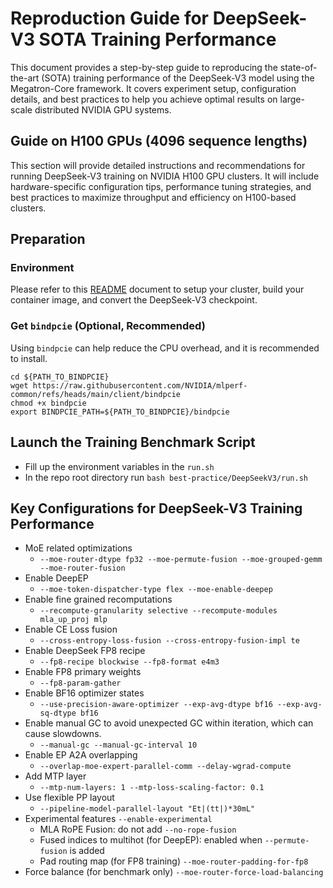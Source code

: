 # Reproduction Guide for DeepSeek-V3 SOTA Training Performance

This document provides a step-by-step guide to reproducing the state-of-the-art (SOTA) training performance of the DeepSeek-V3 model using the Megatron-Core framework. It covers experiment setup, configuration details, and best practices to help you achieve optimal results on large-scale distributed NVIDIA GPU systems.


## Guide on H100 GPUs (4096 sequence lengths)

This section will provide detailed instructions and recommendations for running DeepSeek-V3 training on NVIDIA H100 GPU clusters. It will include hardware-specific configuration tips, performance tuning strategies, and best practices to maximize throughput and efficiency on H100-based clusters.

## Preparation

### Environment
Please refer to this [README](../../README.md) document to setup your cluster, build your container image, and convert the DeepSeek-V3 checkpoint.

### Get `bindpcie` (Optional, Recommended)
Using `bindpcie` can help reduce the CPU overhead, and it is recommended to install.
```
cd ${PATH_TO_BINDPCIE}
wget https://raw.githubusercontent.com/NVIDIA/mlperf-common/refs/heads/main/client/bindpcie
chmod +x bindpcie
export BINDPCIE_PATH=${PATH_TO_BINDPCIE}/bindpcie
```

## Launch the Training Benchmark Script
- Fill up the environment variables in the `run.sh`
- In the repo root directory run `bash best-practice/DeepSeekV3/run.sh`

## Key Configurations for DeepSeek-V3 Training Performance
- MoE related optimizations
    - `--moe-router-dtype fp32 --moe-permute-fusion --moe-grouped-gemm --moe-router-fusion`
- Enable DeepEP
    - `--moe-token-dispatcher-type flex --moe-enable-deepep`
- Enable fine grained recomputations
    - `--recompute-granularity selective --recompute-modules mla_up_proj mlp`
- Enable CE Loss fusion
    - `--cross-entropy-loss-fusion --cross-entropy-fusion-impl te`
- Enable DeepSeek FP8 recipe
    - `--fp8-recipe blockwise --fp8-format e4m3`
- Enable FP8 primary weights
    - `--fp8-param-gather`
- Enable BF16 optimizer states
    - `--use-precision-aware-optimizer --exp-avg-dtype bf16 --exp-avg-sq-dtype bf16`
- Enable manual GC to avoid unexpected GC within iteration, which can cause slowdowns.
    - `--manual-gc --manual-gc-interval 10`
- Enable EP A2A overlapping
    - `--overlap-moe-expert-parallel-comm --delay-wgrad-compute`
- Add MTP layer
    - `--mtp-num-layers: 1 --mtp-loss-scaling-factor: 0.1`
- Use flexible PP layout
    - `--pipeline-model-parallel-layout "Et|(tt|)*30mL"`
- Experimental features `--enable-experimental`
    - MLA RoPE Fusion: do not add `--no-rope-fusion`
    - Fused indices to multihot (for DeepEP): enabled when `--permute-fusion` is added
    - Pad routing map (for FP8 training) `--moe-router-padding-for-fp8`
- Force balance (for benchmark only) `--moe-router-force-load-balancing`
